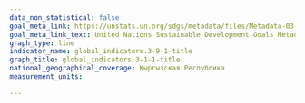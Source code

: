 ```yaml
---
data_non_statistical: false
goal_meta_link: https://unstats.un.org/sdgs/metadata/files/Metadata-03-09-01.pdf
goal_meta_link_text: United Nations Sustainable Development Goals Metadata (PDF 216 KB)
graph_type: line
indicator_name: global_indicators.3-9-1-title
graph_title: global_indicators.3-1-1-title
national_geographical_coverage: Кыргызская Республика
measurement_units: 

---
```

